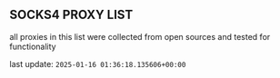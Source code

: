 ## SOCKS4 PROXY LIST

all proxies in this list were collected from open sources and tested for functionality

last update: `2025-01-16 01:36:18.135606+00:00`